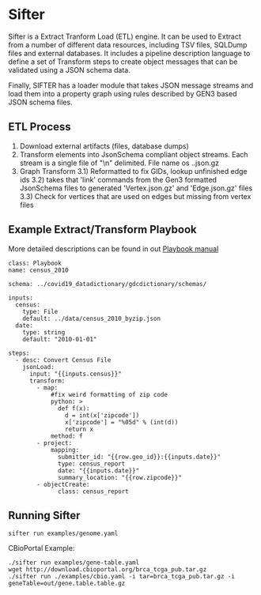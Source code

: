 
# Sifter

Sifter is a Extract Tranform Load (ETL) engine. It can be used to
Extract from a number of different data resources, including TSV files, SQLDump
files and external databases. It includes a pipeline description language to
define a set of Transform steps to create object messages that can be
validated using a JSON schema data.

Finally, SIFTER has a loader module that takes JSON message streams and load them
into a property graph using rules described by GEN3 based JSON schema files.


## ETL Process

1) Download external artifacts (files, database dumps)
2) Transform elements into JsonSchema compliant object streams. Each stream is a
single file of "\n" delimited. File name os <prefix>.<class id>.json.gz
3) Graph Transform
3.1) Reformatted to fix GIDs, lookup unfinished edge ids
3.2) takes that 'link' commands from the Gen3 formatted JsonSchema files
to generated 'Vertex.json.gz' and 'Edge.json.gz' files
3.3) Check for vertices that are used on edges but missing from vertex files


## Example Extract/Transform Playbook

More detailed descriptions can be found in out [Playbook manual](Playbook.md)

```
class: Playbook
name: census_2010

schema: ../covid19_datadictionary/gdcdictionary/schemas/

inputs:
  census:
    type: File
    default: ../data/census_2010_byzip.json
  date:
    type: string
    default: "2010-01-01"

steps:
  - desc: Convert Census File
    jsonLoad:
      input: "{{inputs.census}}"
      transform:
        - map:
            #fix weird formatting of zip code
            python: >
              def f(x):
                d = int(x['zipcode'])
                x['zipcode'] = "%05d" % (int(d))
                return x
            method: f
        - project:
            mapping:
              submitter_id: "{{row.geo_id}}:{{inputs.date}}"
              type: census_report
              date: "{{inputs.date}}"
              summary_location: "{{row.zipcode}}"
        - objectCreate:
              class: census_report
```


## Running Sifter


```
sifter run examples/genome.yaml
```

CBioPortal Example:

```
./sifter run examples/gene-table.yaml
wget http://download.cbioportal.org/brca_tcga_pub.tar.gz
./sifter run ./examples/cbio.yaml -i tar=brca_tcga_pub.tar.gz -i geneTable=out/gene.table.table.gz
```
